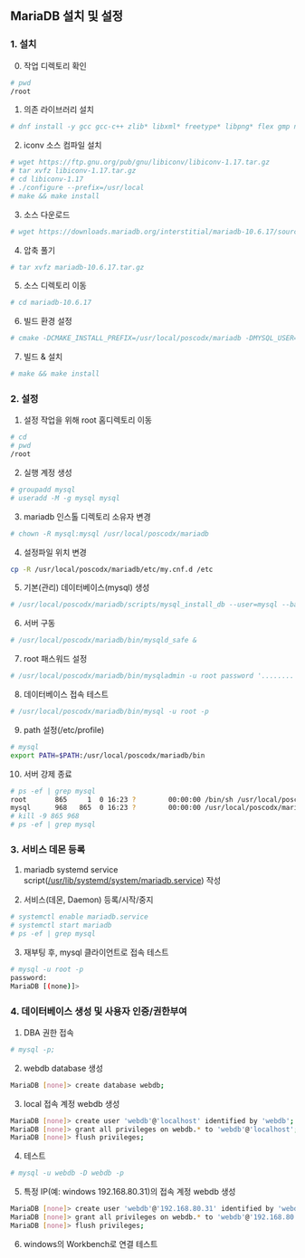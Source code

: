 ## MariaDB 설치 및 설정

### 1. 설치

0. 작업 디렉토리 확인
```bash
# pwd
/root
```

1. 의존 라이브러리 설치
```bash
# dnf install -y gcc gcc-c++ zlib* libxml* freetype* libpng* flex gmp ncurses-devel gnutls-devel libaio
```
2. iconv 소스 컴파일 설치
```bash
# wget https://ftp.gnu.org/pub/gnu/libiconv/libiconv-1.17.tar.gz
# tar xvfz libiconv-1.17.tar.gz
# cd libiconv-1.17
# ./configure --prefix=/usr/local
# make && make install
```

3. 소스 다운로드
```bash
# wget https://downloads.mariadb.org/interstitial/mariadb-10.6.17/source/mariadb-10.6.17.tar.gz 
```

4. 압축 풀기
```bash
# tar xvfz mariadb-10.6.17.tar.gz
```

5. 소스 디렉토리 이동
```bash
# cd mariadb-10.6.17
```

6. 빌드 환경 설정 
```bash
# cmake -DCMAKE_INSTALL_PREFIX=/usr/local/poscodx/mariadb -DMYSQL_USER=mysql -DMYSQL_TCP_PORT=3306 -DMYSQL_DATADIR=/usr/local/poscodx/mariadb/data -DMYSQL_UNIX_ADDR=/usr/local/poscodx/mariadb/tmp/mariadb.sock -DINSTALL_SYSCONFDIR=/usr/local/poscodx/mariadb/etc -DINSTALL_SYSCONF2DIR=/usr/local/poscodx/mariadb/etc/my.cnf.d -DDEFAULT_CHARSET=utf8 -DDEFAULT_COLLATION=utf8_general_ci -DWITH_EXTRA_CHARSETS=all -DWITH_ARIA_STORAGE_ENGINE=1 -DWITH_XTRADB_STORAGE_ENGINE=1 -DWITH_ARCHIVE_STORAGE_ENGINE=1 -DWITH_INNOBASE_STORAGE_ENGINE=1 -DWITH_PARTITION_STORAGE_ENGINE=1 -DWITH_BLACKHOLE_STORAGE_ENGINE=1 -DWITH_FEDERATEDX_STORAGE_ENGINE=1 -DWITH_PERFSCHEMA_STORAGE_ENGINE=1 -DWITH_READLINE=1 -DWITH_SSL=bundled -DWITH_ZLIB=system
```

7. 빌드 & 설치
```bash
# make && make install
```

### 2. 설정

1. 설정 작업을 위해 root 홈디렉토리 이동
```bash
# cd 
# pwd
/root
```

2. 실행 계정 생성
```bash
# groupadd mysql
# useradd -M -g mysql mysql 
```

3. mariadb 인스톨 디렉토리 소유자 변경
```bash
# chown -R mysql:mysql /usr/local/poscodx/mariadb
```

4. 설정파일 위치 변경
```bash
cp -R /usr/local/poscodx/mariadb/etc/my.cnf.d /etc
```

5. 기본(관리) 데이터베이스(mysql) 생성
```bash
# /usr/local/poscodx/mariadb/scripts/mysql_install_db --user=mysql --basedir=/usr/local/poscodx/mariadb --defaults-file=/usr/local/poscodx/mariadb/etc/my.cnf --datadir=/usr/local/poscodx/mariadb/data
```

6. 서버 구동
```bash
# /usr/local/poscodx/mariadb/bin/mysqld_safe &
```

7. root 패스워드 설정
```bash
# /usr/local/poscodx/mariadb/bin/mysqladmin -u root password '........'
```

8. 데이터베이스 접속 테스트
```bash
# /usr/local/poscodx/mariadb/bin/mysql -u root -p
```

9. path 설정(/etc/profile)
```bash
# mysql
export PATH=$PATH:/usr/local/poscodx/mariadb/bin
```

10. 서버 강제 종료
```bash
# ps -ef | grep mysql
root       865     1  0 16:23 ?        00:00:00 /bin/sh /usr/local/poscodx/mariadb/bin/mysqld_safe --datadir=/usr/local/poscodx/mariadb/data --pid-file=/usr/local/poscodx/mariadb/data/lx.poscodx.me.pid
mysql      968   865  0 16:23 ?        00:00:00 /usr/local/poscodx/mariadb/bin/mysqld --basedir=/usr/local/poscodx/mariadb --datadir=/usr/local/poscodx/mariadb/data --plugin-dir=/usr/local/poscodx/mariadb/lib/plugin --user=mysql --log-error=/usr/local/poscodx/mariadb/data/lx.poscodx.me.err --pid-file=/usr/local/poscodx/mariadb/data/lx.poscodx.me.pid
# kill -9 865 968
# ps -ef | grep mysql
```

### 3. 서비스 데몬 등록

1. mariadb systemd service script([/usr/lib/systemd/system/mariadb.service](https://github.com/bitacademy-poscodx/rocky-practices/blob/main/lx/usr/lib/systemd/system/mariadb.service)) 작성

2. 서비스(데몬, Daemon) 등록/시작/중지
```bash
# systemctl enable mariadb.service
# systemctl start mariadb
# ps -ef | grep mysql
```

3. 재부팅 후, mysql 클라이언트로 접속 테스트
```sh
# mysql -u root -p
password:
MariaDB [(none)]>
```

### 4. 데이터베이스 생성 및 사용자 인증/권한부여

1. DBA 권한 접속
```sh
# mysql -p;
```

2. webdb database 생성
```sh
MariaDB [none]> create database webdb;
```

3. local 접속 계정 webdb 생성
```sh
MariaDB [none]> create user 'webdb'@'localhost' identified by 'webdb';
MariaDB [none]> grant all privileges on webdb.* to 'webdb'@'localhost';
MariaDB [none]> flush privileges;
```

4. 테스트
```sh
# mysql -u webdb -D webdb -p
```

5. 특정 IP(예: windows 192.168.80.31)의 접속 계정 webdb 생성
```sh
MariaDB [none]> create user 'webdb'@'192.168.80.31' identified by 'webdb';
MariaDB [none]> grant all privileges on webdb.* to 'webdb'@'192.168.80.31';
MariaDB [none]> flush privileges;
```

6. windows의 Workbench로 연결 테스트
